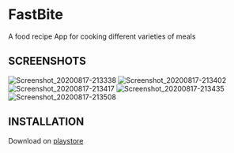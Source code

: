 # FastBite

A food recipe App for cooking different varieties of meals

## SCREENSHOTS
![Screenshot_20200817-213338](https://user-images.githubusercontent.com/46400048/90442187-26630900-e0d2-11ea-9d71-6e67f48ff158.png)
![Screenshot_20200817-213402](https://user-images.githubusercontent.com/46400048/90442190-27943600-e0d2-11ea-86d8-b11d84b360f8.png)
![Screenshot_20200817-213417](https://user-images.githubusercontent.com/46400048/90442192-282ccc80-e0d2-11ea-91ef-e18b51c44a1c.png)
![Screenshot_20200817-213435](https://user-images.githubusercontent.com/46400048/90442196-29f69000-e0d2-11ea-85cc-0bf5b3fd942f.png)
![Screenshot_20200817-213508](https://user-images.githubusercontent.com/46400048/90442197-2a8f2680-e0d2-11ea-828e-13f144ee9c9c.png)

## INSTALLATION
Download on [playstore](http://comingsoon.com)

